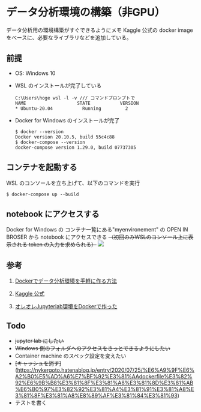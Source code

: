 # データ分析環境の構築（非GPU）
データ分析用の環境構築がすぐできるようにメモ
Kaggle 公式の docker image をベースに、必要なライブラリなどを追加している。

## 前提
- OS: Windows 10
- WSL のインストールが完了している

    ```
    C:\Users\hoge wsl -l -v /// コマンドプロンプトで
    NAME                   STATE           VERSION
    * Ubuntu-20.04           Running         2
    ```

- Docker for Windows のインストールが完了
    ```
    $ docker --version
    Docker version 20.10.5, build 55c4c88
    $ docker-compose --version
    docker-compose version 1.29.0, build 07737305

## コンテナを起動する 
WSL のコンソールを立ち上げて、以下のコマンドを実行

```$ docker-compose up --build```

## notebook にアクセスする
Docker for Windows の コンテナ一覧にある"myenvironement" の OPEN IN BROSER から notebook にアクセスできる
~~（初回のみWSLのコンソール上に表示される token の入力を求められる）~~
 ![](image/2021-06-27-15-48-43.png)

## 参考

1. [Dockerでデータ分析環境を手軽に作る方法](https://amalog.hateblo.jp/entry/data-analysis-docker)

2. [Kaggle 公式](https://github.com/Kaggle/docker-python)

3. [オレオレJupyterlab環境をDockerで作った](https://zenn.dev/fuchami/articles/d1625ac784fe5d)

## Todo
- ~~jupyter lab にしたい~~
- ~~Windows 側のフォルダへのアクセスをさっとできるようにしたい~~
- Container machine のスペック設定を変えたい
- ~~[キャッシュを消す]~~(https://nykergoto.hatenablog.jp/entry/2020/07/25/%E6%A9%9F%E6%A2%B0%E5%AD%A6%E7%BF%92%E3%81%AAdockerfile%E3%82%92%E6%9B%B8%E3%81%8F%E3%81%A8%E3%81%8D%E3%81%AB%E6%B0%97%E3%82%92%E3%81%A4%E3%81%91%E3%81%A8%E3%81%8F%E3%81%A8%E8%89%AF%E3%81%84%E3%81%93)
- テストを書く
